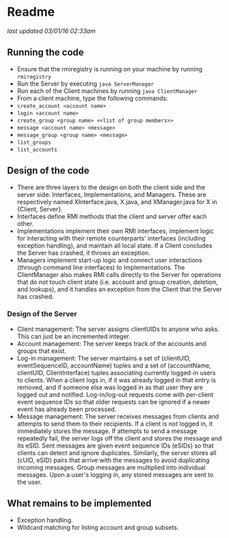 # Readme

*last updated 03/01/16 02:33am*

## Running the code
 - Ensure that the rmiregistry is running on your machine by running `rmiregistry`
 - Run the Server by executing `java ServerManager`
 - Run each of the Client machines by running `java ClientManager`
 - From a client machine, type the following commands:
 -  `create_account <account name>`
 -  `login <account name>`
 -  `create_group <group name> <<list of group members>>`
 -  `message <account name> <message>`
 -  `message_group <group name> <message>`
 -  `list_groups`
 -  `list_accounts`

## Design of the code
- There are three layers to the design on both the client side and the server side: Interfaces, Implementations, and Managers. These are respectively named XInterface.java, X.java, and XManager.java for X in {Client, Server}.
- Interfaces define RMI methods that the client and server offer each other.
- Implementations implement their own RMI interfaces, implement logic for interacting with their remote counterparts' interfaces (including exception handling), and maintain all local state. If a Client concludes the Server has crashed, it throws an exception.
- Managers implement start-up logic and connect user interactions (through command line interfaces) to Implementations. The ClientManager also makes RMI calls directly to the Server for operations that do not touch client state (i.e. account and group creation, deletion, and lookups), and it handles an exception from the Client that the Server has crashed.

### Design of the Server
- Client management: The server assigns clientUIDs to anyone who asks. This can just be an incremented integer.
- Account management: The server keeps track of the accounts and groups that exist.
- Log-in management: The server maintains a set of (clientUID, eventSequenceID, accountName) tuples and a set of (accountName, clientUID, ClientInterface) tuples associating currently logged-in users to clients. When a client logs in, if it was already logged in that entry is removed, and if someone else was logged in as that user they are logged out and notified. Log-in/log-out requests come with per-client event sequence IDs so that older requests can be ignored if a newer event has already been processed.
- Message management: The server receives messages from clients and attempts to send them to their recipients. If a client is not logged in, it immediately stores the message. If attempts to send a message repeatedly fail, the server logs off the client and stores the message and its eSID. Sent messages are given event sequence IDs (eSIDs) so that clients can detect and ignore duplicates. Similarly, the server stores all (cUID, eSID) pairs that arrive with the messages to avoid duplicating incoming messages. Group messages are multiplied into individual messages. Upon a user's logging in, any stored messages are sent to the user.

## What remains to be implemented
- Exception handling.
- Wildcard matching for listing account and group subsets.
